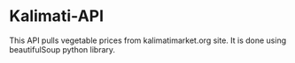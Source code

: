 <h1>Kalimati-API</h1>
<p>This API pulls vegetable prices from kalimatimarket.org site. It is done using beautifulSoup python library.</p>
